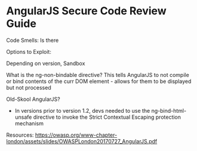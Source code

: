 # AngularJS Secure Code Review Guide


Code Smells: 
  Is there 


Options to Exploit:

Depending on version, Sandbox 

What is the ng-non-bindable directive?
This tells AngularJS to not compile or bind contents of the curr DOM element - allows for them to be displayed but not processed 


Old-Skool AngularJS? 
- In versions prior to version 1.2, devs needed to use the ng-bind-html-unsafe directive to invoke the Strict Contextual Escaping protection mechanism 



Resources:
https://owasp.org/www-chapter-london/assets/slides/OWASPLondon20170727_AngularJS.pdf

